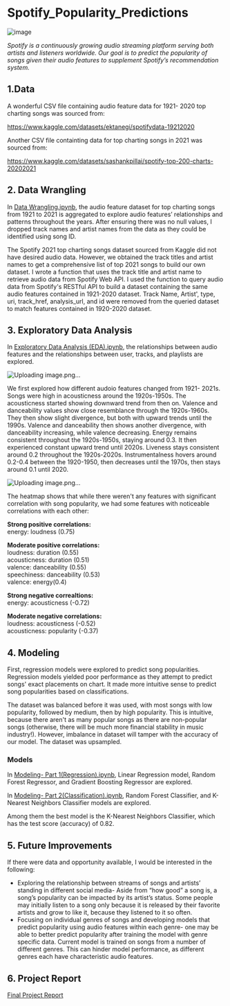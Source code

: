 # Spotify_Popularity_Predictions
![image](https://github.com/yosep2m430/Predicting-Song-Popularity-Using-Audio-Features/assets/102874665/f009e0de-4040-4d6f-873d-15e15799c8e0)

*Spotify is a continuously growing audio streaming platform serving both artists and listeners worldwide. Our goal is to predict the popularity of songs given their audio features to supplement Spotify’s recommendation system.*

## 1.Data

A wonderful CSV file containing audio feature data for 1921- 2020 top charting songs was sourced from:

https://www.kaggle.com/datasets/ektanegi/spotifydata-19212020

Another CSV file containting data for top charting songs in 2021 was sourced from:

https://www.kaggle.com/datasets/sashankpillai/spotify-top-200-charts-20202021


## 2. Data Wrangling

In  [Data Wrangling.ipynb](https://github.com/yosep2m430/Predicting-Song-Popularity-Using-Audio-Features-Capstone-2-/blob/main/Data%20Wrangling.ipynb), the audio feature dataset for top charting songs from 1921 to 2021 is aggregated to explore audio features’ relationships and patterns throughout the years. After ensuring there was no null values, I dropped track names and artist names from the data as they could be identified using song ID. 

The Spotify 2021 top charting songs dataset sourced from Kaggle did not have desired audio data. However, we obtained the track titles and artist names to get a comprehensive list of top 2021 songs to build our own dataset. I wrote a function that uses the track title and artist name to retrieve audio data from Spotify Web API.
I used the function to query audio data from Spotify's RESTful API to build a dataset containing the same audio features contained in 1921-2020 dataset. Track Name, Artist', type, uri, track_href, analysis_url, and id were removed from the queried dataset to match features contained in 1920-2020 dataset.

## 3. Exploratory Data Analysis

In [Exploratory Data Analysis (EDA).ipynb](https://github.com/yosep2m430/Predicting-Song-Popularity-Using-Audio-Features-Capstone-2-/blob/main/Exploratory%20Data%20Analysis%20(EDA).ipynb), the relationships between audio features and the relationships between user, tracks, and playlists are explored.

![Uploading image.png…]()

We first explored how different audoio features changed from 1921- 2021s. Songs were high in acousticness around the 1920s-1950s. The acousticness started showing downward trend from then on. Valence and danceability values show close resemblance through the 1920s-1960s. They then show slight divergence, but both with upward trends until the 1990s. Valence and danceability then shows another divergence, with danceability increasing, while valence decreasing. Energy remains consistent throughout the 1920s-1950s, staying around 0.3. It then experienced constant upward trend until 2020s. Liveness stays consistent around 0.2 throughout the 1920s-2020s. Instrumentalness hovers around 0.2-0.4 between the 1920-1950, then decreases until the 1970s, then stays around 0.1 until 2020.

![Uploading image.png…]()

The heatmap shows that while there weren't any features with significant correlation with song popularity, we had some features with noticeable correlations with each other:

**Strong positive correlations:<br>**
 energy: loudness (0.75)

**Moderate positive correlations:<br>**
 loudness: duration (0.55) <br>
 acousticness: duration (0.51)<br>
 valence: danceability (0.55)<br>
 speechiness: danceability (0.53)<br>
 valence: energy(0.4)

**Strong negative correaltions:<br>**
 energy: acousticness (-0.72)

**Moderate negative correlations:<br>**
 loudness: acousticness (-0.52)<br>
 acousticness: popularity (-0.37)

## 4. Modeling 

First, regression models were explored to predict song popularities. Regression models yielded poor performance as they attempt to predict songs' exact placements on chart. It made more intuitive sense to predict song popularities based on classifications. 

The dataset was balanced before it was used, with most songs with low popularity, followed by medium, then by high popularity. This is intuitive, because there aren't as many popular songs as there are non-popular songs (otherwise, there will be much more financial stability in music industry!). However, imbalance in dataset will tamper with the accuracy of our model. The dataset was upsampled.

### Models
In [Modeling- Part 1(Regression).ipynb](https://github.com/yosep2m430/Predicting-Song-Popularity-Using-Audio-Features-Capstone-2-/blob/main/Modeling-%20Part%201(%20Regression).ipynb), Linear Regression model, Random Forest Regressor, and Gradient Boosting Regressor are explored.

In [Modeling- Part 2(Classification).ipynb](https://github.com/yosep2m430/Predicting-Song-Popularity-Using-Audio-Features-Capstone-2-/blob/main/Modeling-%20Part%202(Classification).ipynb), Random Forest Classifier, and K-Nearest Neighbors Classifier models are explored.

Among them the best model is the K-Nearest Neighbors Classifier, which has the test score (accuracy) of 0.82.

## 5. Future Improvements

If there were data and opportunity available, I would be interested in the following:
- Exploring the relationship between streams of songs and artists’ standing in different social media- Aside from “how good” a song is, a song’s popularity can be impacted by its artist’s status. Some people may initially listen to a song only because it is released by their favorite artists and grow to like it, because they listened to it so often. 
- Focusing on individual genres of songs and developing models that predict popularity using audio features within each genre- one may be able to better predict popularity after training the model with genre specific data. Current model is trained on songs from a number of different genres. This can hinder model performance, as different genres each have characteristic audio features. 


## 6. Project Report

[Final Project Report](https://github.com/yosep2m430/Predicting-Song-Popularity-Using-Audio-Features/blob/main/Final%20Project%20Report.pdf)


